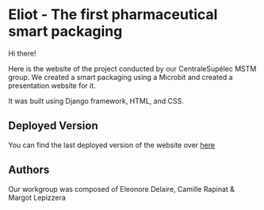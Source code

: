 # Eliot - The first pharmaceutical smart packaging

Hi there!

Here is the website of the project conducted by our CentraleSupélec MSTM group. We created a smart packaging using a Microbit and created a presentation website for it. 

It was built using Django framework, HTML, and CSS. 

## Deployed Version

You can find the last deployed version of the website over [here](http://www.gomardos.pythonanywhere.com)

## Authors

Our workgroup was composed of Eleonore Delaire, Camille Rapinat & Margot Lepizzera
